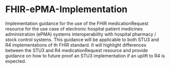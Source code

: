 # FHIR-ePMA-Implementation
Implementation guidance for the use of the FHIR medicationRequest resource for the use case of electronic hospital patient medicines administration (ePMA) systems interoperability with hospital pharmacy / stock control systems.
This guidance will be applicable to both STU3 and R4 implementations of th FHIR standard. It will highlight differences between the STU3 and R4 medicationRequest resource and provide guidance on how to future proof an STU3 implementation if an uplift to R4 is expected.
